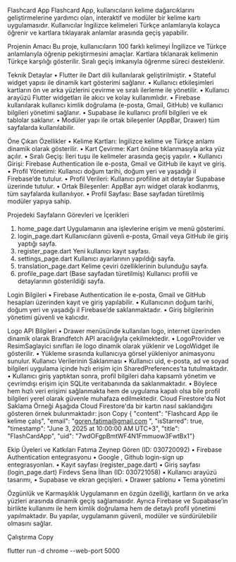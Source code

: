 Flashcard App
Flashcard App, kullanıcıların kelime dağarcıklarını geliştirmelerine yardımcı olan, interaktif ve modüler bir kelime kartı uygulamasıdır. Kullanıcılar İngilizce kelimeleri Türkçe anlamlarıyla kolayca öğrenir ve kartlara tıklayarak anlamlar arasında geçiş yapabilir.
 
Projenin Amacı
Bu proje, kullanıcıların 100 farklı kelimeyi İngilizce ve Türkçe anlamlarıyla öğrenip pekiştirmesini amaçlar. Kartlara tıklanarak kelimenin Türkçe karşılığı gösterilir. Sıralı geçiş imkanıyla öğrenme süreci desteklenir.
 
Teknik Detaylar
•    Flutter ile Dart dili kullanılarak geliştirilmiştir.
•    Stateful widget yapısı ile dinamik kart gösterimi sağlanır.
•    Kullanıcı etkileşimleri kartların ön ve arka yüzlerini çevirme ve sıralı ilerleme ile yönetilir.
•    Kullanıcı arayüzü Flutter widgetları ile akıcı ve kolay kullanımlıdır.
•    Firebase kullanılarak kullanıcı kimlik doğrulama (e-posta, Gmail, GitHub) ve kullanıcı bilgileri yönetimi sağlanır.
•    Supabase ile kullanıcı profil bilgileri ve ek tablolar saklanır.
•    Modüler yapı ile ortak bileşenler (AppBar, Drawer) tüm sayfalarda kullanılabilir.
 
Öne Çıkan Özellikler
•    Kelime Kartları: İngilizce kelime ve Türkçe anlamı dinamik olarak gösterilir.
•    Kart Çevirme: Kart önüne tıklanmasıyla arka yüz açılır.
•    Sıralı Geçiş: İleri tuşu ile kelimeler arasında geçiş yapılır.
•    Kullanıcı Girişi: Firebase Authentication ile e-posta, Gmail ve GitHub ile kayıt ve giriş.
•    Profil Yönetimi: Kullanıcı doğum tarihi, doğum yeri ve yaşadığı il Firebase’de tutulur.
•    Profil Verileri: Kullanıcı profiline ait detaylar Supabase üzerinde tutulur.
•    Ortak Bileşenler: AppBar ayrı widget olarak kodlanmış, tüm sayfalarda kullanılıyor.
•    Profil Sayfası: Base sayfadan türetilmiş modüler yapıya sahip.
 
Projedeki Sayfaların Görevleri ve İçerikleri
1.    home_page.dart
Uygulamanın ana işlevlerine erişim ve menü gösterimi.
2.    login_page.dart
Kullanıcıların güvenli e-posta, Gmail veya GitHub ile giriş yaptığı sayfa.
3.    register_page.dart
Yeni kullanıcı kayıt sayfası.
4.    settings_page.dart
Kullanıcı ayarlarının yapıldığı sayfa.
5.    translation_page.dart
Kelime çeviri özelliklerinin bulunduğu sayfa.
6.    profile_page.dart (Base sayfadan türetilmiş)
Kullanıcı profili ve detaylarının gösterildiği sayfa.
 
Login Bilgileri
•    Firebase Authentication ile e-posta, Gmail ve GitHub hesapları üzerinden kayıt ve giriş yapılabilir.
•    Kullanıcının doğum tarihi, doğum yeri ve yaşadığı il Firebase’de saklanmaktadır.
•    Giriş bilgilerinin yönetimi güvenli ve kalıcıdır.
 
 
Logo API Bilgileri
•    Drawer menüsünde kullanılan logo, internet üzerinden dinamik olarak Brandfetch API aracılığıyla çekilmektedir.
•    LogoProvider ve ResimSaglayici sınıfları ile logo dinamik olarak yüklenir ve LogoWidget ile gösterilir.
•    Yükleme sırasında kullanıcıya görsel yükleniyor animasyonu sunulur.
Kullanıcı Verilerinin Saklanması
•    Kullanıcı uid, e-posta, ad ve soyad bilgileri uygulama içinde hızlı erişim için SharedPreferences’ta tutulmaktadır.
•    Kullanıcı giriş yaptıktan sonra, profil bilgileri daha kapsamlı yönetim ve çevrimdışı erişim için SQLite veritabanında da saklanmaktadır.
•    Böylece hem hızlı veri erişimi sağlanmakta hem de uygulama kapalı olsa bile profil bilgileri yerel olarak güvenle muhafaza edilmektedir.
Cloud Firestore'da Not Saklama Örneği
Aşağıda Cloud Firestore'da bir kartın nasıl saklandığını gösteren örnek bulunmaktadır:
json
Copy
{
  "content": "Flashcard App ile kelime çalış",
  "email": "goren.fatima@gmail.com ",
  "isStarred": true,
  "timestamp": "June 3, 2025 at 10:00:00 AM UTC+3",
  "title": "FlashCardApp",
  "uid": "7wdOFgpBmtWF4N1Fmmuow3FwtBx1"}
 
Ekip Üyeleri ve Katkıları
Fatıma Zeynep Gören (ID: 030720092)
•    Firebase Authentication entegrasyonu
•    Google , Github login-sign up entegrasyonları.
•    Kayıt sayfası (register_page.dart)
•    Giriş sayfası (login_page.dart)
Firdevs Sena İlhan (ID: 030721058)
•    Kullanıcı arayüzü tasarımı,
•    Supabase ve ekran geçişleri.
•    Drawer şablonu
•    Tema yönetimi
 
Özgünlük ve Karmaşıklık
Uygulamanın en özgün özelliği, kartların ön ve arka yüzleri arasında dinamik geçiş sağlamasıdır. Ayrıca Firebase ve Supabase’in birlikte kullanımı ile hem kimlik doğrulama hem de detaylı profil yönetimi yapılmaktadır. Bu yapılar, uygulamanın güvenli, modüler ve sürdürülebilir olmasını sağlar.
 
Çalıştırma
Copy

flutter run -d chrome --web-port 5000


